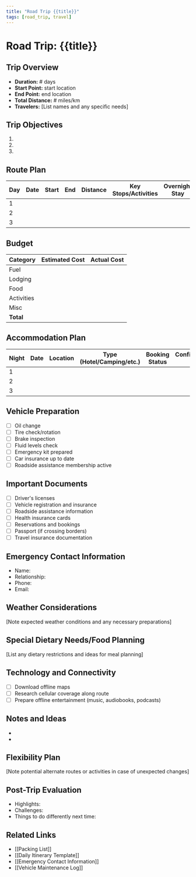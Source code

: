 ```yaml
---
title: "Road Trip {{title}}"
tags: [road_trip, travel]
---
```


# Road Trip: {{title}}

## Trip Overview

- **Duration:** # days
- **Start Point:** start location
- **End Point:** end location
- **Total Distance:** # miles/km
- **Travelers:** [List names and any specific needs]

## Trip Objectives
1.
2.
3.

## Route Plan

| Day   | Date   | Start   | End   | Distance   | Key Stops/Activities   | Overnight Stay   |
| ----- | ------ | ------- | ----- | ---------- | ---------------------- | ---------------- |
| 1     |        |         |       |            |                        |                  |
| 2     |        |         |       |            |                        |                  |
| 3     |        |         |       |            |                        |                  |

## Budget

| Category   | Estimated Cost   | Actual Cost   |
| ---------- | ---------------- | ------------- |
| Fuel       |                  |               |
| Lodging    |                  |               |
| Food       |                  |               |
| Activities |                  |               |
| Misc       |                  |               |
| **Total**  |                  |               |

## Accommodation Plan

| Night   | Date   | Location   | Type (Hotel/Camping/etc.)   | Booking Status   | Confirmation #   | Cost   |
| ------- | ------ | ---------- | --------------------------- | ---------------- | ---------------- | ------ |
| 1       |        |            |                             |                  |                  |        |
| 2       |        |            |                             |                  |                  |        |
| 3       |        |            |                             |                  |                  |        |

## Vehicle Preparation
- [ ] Oil change
- [ ] Tire check/rotation
- [ ] Brake inspection
- [ ] Fluid levels check
- [ ] Emergency kit prepared
- [ ] Car insurance up to date
- [ ] Roadside assistance membership active

## Important Documents
- [ ] Driver's licenses
- [ ] Vehicle registration and insurance
- [ ] Roadside assistance information
- [ ] Health insurance cards
- [ ] Reservations and bookings
- [ ] Passport (if crossing borders)
- [ ] Travel insurance documentation

## Emergency Contact Information
- Name:
- Relationship:
- Phone:
- Email:

## Weather Considerations
[Note expected weather conditions and any necessary preparations]

## Special Dietary Needs/Food Planning
[List any dietary restrictions and ideas for meal planning]

## Technology and Connectivity
- [ ] Download offline maps
- [ ] Research cellular coverage along route
- [ ] Prepare offline entertainment (music, audiobooks, podcasts)

## Notes and Ideas
-
-

## Flexibility Plan
[Note potential alternate routes or activities in case of unexpected changes]

## Post-Trip Evaluation
- Highlights:
- Challenges:
- Things to do differently next time:

## Related Links
- [[Packing List]]
- [[Daily Itinerary Template]]
- [[Emergency Contact Information]]
- [[Vehicle Maintenance Log]]

